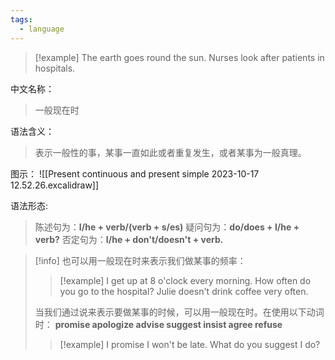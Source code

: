 ```yaml
---
tags:
  - language
---
```

> [!example]
> The earth goes round the sun.
> Nurses look after patients in hospitals.

中文名称：
> 一般现在时

语法含义：
> 表示一般性的事，某事一直如此或者重复发生，或者某事为一般真理。

图示：
![[Present continuous and present simple 2023-10-17 12.52.26.excalidraw]]

语法形态:
> 陈述句为：**I/he + verb/(verb + s/es)**
> 疑问句为：**do/does + I/he + verb?**
> 否定句为：**I/he + don't/doesn't + verb.**

> [!info]
> 也可以用一般现在时来表示我们做某事的频率：
> > [!example]
> > I get up at 8 o'clock every morning.
> > How often do you go to the hospital?
> > Julie doesn't drink coffee very often.
> 
> 当我们通过说来表示要做某事的时候，可以用一般现在时。在使用以下动词时：
> **promise apologize advise suggest insist agree refuse**
> > [!example]
> > I promise I won't be late.
> > What do you suggest I do?
> 